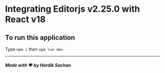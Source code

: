 # Integrating Editorjs v2.25.0 with React v18

## To run this application

Type `npm i`
then `npm run dev`

---

##### Made with ♥ by Hardik Sachan
